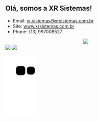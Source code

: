 ## Olá, somos a XR Sistemas!

- Email: xr.sistemas@xrsistemas.com.br
- Site: www.xrsistemas.com.br
- Phone: (13) 997008527

<div align="center">
  <a href="https://github.com/XRow08">
  <img height="180em" src="https://github-readme-stats.vercel.app/api?username=xrow08&show_icons=true&theme=tokyonight&include_all_commits=true&count_private=true"/>
</div>

<div>
  <a href="https://www.linkedin.com/in/xrow/" target="_blank"><img src="https://img.shields.io/badge/-LinkedIn-%230077B5?style=for-the-badge&logo=linkedin&logoColor=white" target="_blank"></a>
  <a href="https://wa.me/+5513997008527" target="_blank"><img src="https://img.shields.io/badge/WhatsApp-25D366?style=for-the-badge&logo=whatsapp&logoColor=white" target="_blank"></a>
   
  ![Snake animation](https://github.com/wendryosales/wendryosales/blob/output/github-contribution-grid-snake.svg)
 
</div>
